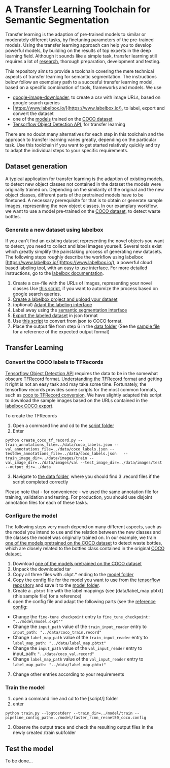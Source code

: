# A Transfer Learning Toolchain for Semantic Segmentation

Transfer learning is the adaption of pre-trained models to similar or moderately different tasks, by finetuning parameters of the pre-trained models. Using the transfer learning approach can help you to develop powerful models, by building on the results of top experts in the deep learning field. Although it sounds like a simple task, transfer learning still requires a lot of [research](https://machinelearningmastery.com/transfer-learning-for-deep-learning/), thorough preparation, development and testing. 

This repository aims to provide a toolchain covering the mere technical aspects of transfer learning for semantic segmentation. The instructions below follow an exemplary path to a succesful transfer learning model, based on a specific combination of tools, frameworks and models. We use

* [google-image-downloader](https://github.com/fera0013/google-images-download), to create a csv with image URLs, based on google search queries
* [https://www.labelbox.io/](https://www.labelbox.io/), to label, export and convert the dataset
* one of the [models](https://github.com/tensorflow/models/blob/master/research/object_detection/g3doc/detection_model_zoo.md#coco-trained-models-coco-models) trained on the [COCO dataset](http://cocodataset.org/#home)
* [Tensorflow Object Detection API](https://github.com/tensorflow/models/tree/master/research/object_detection), for transfer learning

There are no doubt many alternatives for each step in this toolchain and the approach to transfer learning varies greatly, depending on the particular task. Use this toolchain if you want to get started relatively quickly and try to adapt the individual steps to your specific requirements.

## Dataset generation

A typical application for transfer learning is the adaption of existing models, to detect new object classes not contained in the dataset the models were originally trained on. Depending on the similarity of the original and the new object classes, different parts of the pretrained models have to be finetuned. A necessary prerequisite for that is to obtain or generate sample images, representing the new object classes. In our examplary workflow, we want to use a model pre-trained on the [COCO dataset](http://cocodataset.org/#home), to detect waste bottles. 

### Generate a new dataset using labelbox 

If you can't find an existing dataset representing the novel objects you want to detect, you need to collect and label images yourself. Several tools exist which greatly simplify the painstaking process of generating new datasets. The following steps roughly describe the workflow using labelbox [https://www.labelbox.io/](https://www.labelbox.io/), a powerful cloud based labeling tool, with an easy to use interface. For  more detailed instructions, go to the [labelbox documentation](https://github.com/Labelbox/Labelbox).

1. Create a csv-file with the URLs of images, representing your novel classes
 Use [this script](https://github.com/fera0013/google-images-download), if you want to automize the process based on google search queries. 
2.  [Create a labelbox project and upload your dataset](https://github.com/Labelbox/Labelbox#quickstart)
3. (optional) [Adapt the labeling interface](https://github.com/Labelbox/Labelbox#creating-custom-labeling-interfaces) 
4. Label away using the [semantic segmentation interface](https://github.com/Labelbox/Labelbox#image-segmentation-interface) 
5. [Export the labeled dataset](https://github.com/Labelbox/Labelbox#exporting-labels) in json format
6. Use [this script](https://github.com/Labelbox/Labelbox/blob/master/scripts/README.md#labelbox-json-to-coco) to convert from json to COCO format.
7. Place the output file from step 6 in the [data folder](data/) (See the [sample file](https://github.com/fera0013/TransferLearningWithTensorflowAPI/blob/master/data/coco_labels.json) for a reference of the expected output format)

## Transfer Learning

### Convert the COCO labels to TFRecords 

[Tensorflow Object Detection API](https://github.com/tensorflow/models/tree/master/research/object_detection) requires the data to be in the somewhat obscure [TFRecord](https://www.tensorflow.org/programmers_guide/datasets) format. [Understanding the TFRecord format](https://planspace.org/20170323-tfrecords_for_humans/) and getting it right is not an easy task and may take some time. Fortunately, the tensorflow records provides some scripts for the most common formats, such as [coco to TFRecord conversion](https://github.com/tensorflow/models/blob/master/research/object_detection/dataset_tools/create_coco_tf_record.py). We have slightly adapted this script to download the sample images based on the URLs contained in the [labelbox COCO export](https://github.com/fera0013/TransferLearningWithTensorflowAPI/blob/master/data/coco_labels.json).

To create the TFRecords

1. Open a command line and cd to the [script folder](data/script)
2. Enter 
```
python create_coco_tf_record.py --train_annotations_file=../data/coco_labels.json --val_annotations_file=../data/coco_labels.json --testdev_annotations_file=../data/coco_labels.json   --train_image_dir=../data/images/train --val_image_dir=../data/images/val --test_image_dir=../data/images/test --output_dir=../data
```

3. Navigate to [the data folder](data/), where you should find 3 .record files if the script completed correctly

Please note that - for convenience - we used the same annotation file for training, validation and testing. For production, you should use disjoint annotation files for each of these tasks. 

### Configure the model 

The following steps very much depend on many different aspects, such as the model you intend to use and the relation between the new classes and the classes the model was originally trained on. In our example, we train [one of the models pretrained on the COCO dataset](https://github.com/tensorflow/models/blob/master/research/object_detection/g3doc/detection_model_zoo.md#coco-trained-models-coco-models) to detect waste bottles, which are closely related to the bottles class contained in the original [COCO dataset](http://cocodataset.org/).

1. Download [one of the models pretrained on the COCO dataset](https://github.com/tensorflow/models/blob/master/research/object_detection/g3doc/detection_model_zoo.md#coco-trained-models-coco-models)
2. Unpack the downloaded tar
3. Copy all three files with .ckpt.* ending to the [model folder](model/)
3. Copy the config file for the model you want to use from the [tensorflow repository](https://github.com/tensorflow/models/tree/master/research/object_detection/samples/configs) and save it to the [model folder](model/).
4. Create a `.pbtxt` file with the label mappings (see [data/label_map.pbtxt](this sample file) for a reference)
5. open the config file and adapt the following parts (see the [reference config](data/faster_rcnn_resnet50_coco.config):
* Change the `fine-tune checkpoint` entry to  `fine_tune_checkpoint: "../model/model.ckpt""`
* Change the `input_path` value of the `train_input_reader` entry to  `input_path: "../data/coco_train.record"`
* Change `label_map_path` value of the `train_input_reader` entry to `label_map_path: "../data/label_map.pbtxt"`
* Change the `input_path` value of the `val_input_reader` entry to  input_path: `"../data/coco_val.record"`
* Change `label_map_path` value of the `val_input_reader` entry to `label_map_path: "../data/label_map.pbtxt"`
7. Change other entries according to your requirements

### Train the model 

1. open a command line and cd to the [script/] folder
2. enter 
```
python train.py --logtostderr --train_dir=../model/train --pipeline_config_path=../model/faster_rcnn_resnet50_coco.config
```
3. Observe the output trace and check the resulting output files in the newly created /train subfolder

## Test the model

To be done...
